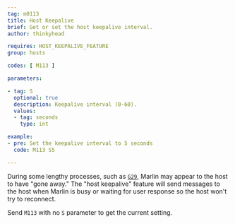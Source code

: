 ```yaml
---
tag: m0113
title: Host Keepalive
brief: Get or set the host keepalive interval.
author: thinkyhead

requires: HOST_KEEPALIVE_FEATURE
group: hosts

codes: [ M113 ]

parameters:

- tag: S
  optional: true
  description: Keepalive interval (0-60).
  values:
  - tag: seconds
    type: int

example:
- pre: Set the keepalive interval to 5 seconds
  code: M113 S5

---
```


During some lengthy processes, such as [`G29`](/docs/gcode/G029.html), Marlin may appear to the host to have "gone away." The "host keepalive" feature will send messages to the host when Marlin is busy or waiting for user response so the host won't try to reconnect.

Send `M113` with no `S` parameter to get the current setting.
